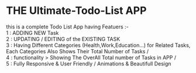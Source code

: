#  THE Ultimate-Todo-List APP  <br> 
this is a complete Todo List App having Featuers :-  <br>
1 : ADDING NEW Task  <br> 
2 : UPDATING / EDITING of the EXISTING TASK <br> 
3 : Having Different Categories (Health,Work,Education...) for Related Tasks,  <br> 
 Each Categories Also Shows Their Total Number of Tasks / <br> 
4 : functionality > Showing The OverAll Total number of Tasks in APP / <br>
5 : Fully Responsive & User Friendly / Animations  & Beautifull Design  <br> 
